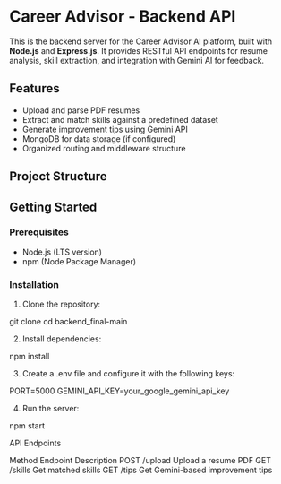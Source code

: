 # Career Advisor - Backend API

This is the backend server for the Career Advisor AI platform, built with **Node.js** and **Express.js**. It provides RESTful API endpoints for resume analysis, skill extraction, and integration with Gemini AI for feedback.

## Features

- Upload and parse PDF resumes  
- Extract and match skills against a predefined dataset  
- Generate improvement tips using Gemini API  
- MongoDB for data storage (if configured)  
- Organized routing and middleware structure

## Project Structure



## Getting Started

### Prerequisites

- Node.js (LTS version)  
- npm (Node Package Manager)  

### Installation

1. Clone the repository:

git clone <repository-url>
cd backend_final-main

2. Install dependencies:

npm install

3. Create a .env file and configure it with the following keys:

PORT=5000
GEMINI_API_KEY=your_google_gemini_api_key

4. Run the server:

npm start

API Endpoints

Method	Endpoint	Description
POST	/upload		Upload a resume PDF
GET	/skills		Get matched skills
GET	/tips		Get Gemini-based improvement tips
